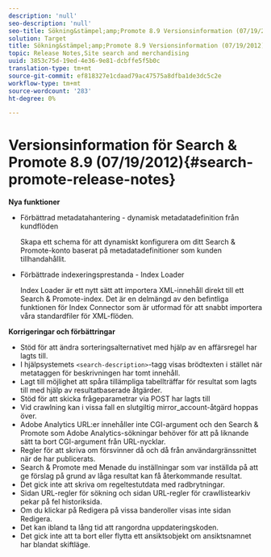 ```yaml
---
description: 'null'
seo-description: 'null'
seo-title: Sökning&stämpel;amp;Promote 8.9 Versionsinformation (07/19/2012)
solution: Target
title: Sökning&stämpel;amp;Promote 8.9 Versionsinformation (07/19/2012)
topic: Release Notes,Site search and merchandising
uuid: 3853c75d-19ed-4e36-9e81-dcbffe5f5b0c
translation-type: tm+mt
source-git-commit: ef818327e1cdaad79ac47575a8dfba1de3dc5c2e
workflow-type: tm+mt
source-wordcount: '283'
ht-degree: 0%

---
```



# Versionsinformation för Search &amp; Promote 8.9 (07/19/2012){#search-promote-release-notes}

**Nya funktioner**

* Förbättrad metadatahantering - dynamisk metadatadefinition från kundflöden

   Skapa ett schema för att dynamiskt konfigurera om ditt Search &amp; Promote-konto baserat på metadatadefinitioner som kunden tillhandahållit.
* Förbättrade indexeringsprestanda - Index Loader

   Index Loader är ett nytt sätt att importera XML-innehåll direkt till ett Search &amp; Promote-index. Det är en delmängd av den befintliga funktionen för Index Connector som är utformad för att snabbt importera våra standardfiler för XML-flöden.

**Korrigeringar och förbättringar**

* Stöd för att ändra sorteringsalternativet med hjälp av en affärsregel har lagts till.
* I hjälpsystemets `<search-description>`-tagg visas brödtexten i stället när metataggen för beskrivningen har tomt innehåll.
* Lagt till möjlighet att spåra tillämpliga tabellträffar för resultat som lagts till med hjälp av resultatbaserade åtgärder.
* Stöd för att skicka frågeparametrar via POST har lagts till
* Vid crawlning kan i vissa fall en slutgiltig mirror_account-åtgärd hoppas över.
* Adobe Analytics URL:er innehåller inte CGI-argument och den Search &amp; Promote som Adobe Analytics-sökningar behöver för att på liknande sätt ta bort CGI-argument från URL-nycklar.
* Regler för att skriva om försvinner då och då från användargränssnittet när de har publicerats.
* Search &amp; Promote med Menade du inställningar som var inställda på att ge förslag på grund av låga resultat kan få återkommande resultat.
* Det gick inte att skriva om regeltestutdata med radbrytningar.
* Sidan URL-regler för sökning och sidan URL-regler för crawllistearkiv pekar på fel historiksida.
* Om du klickar på Redigera på vissa banderoller visas inte sidan Redigera.
* Det kan ibland ta lång tid att rangordna uppdateringskoden.
* Det gick inte att ta bort eller flytta ett ansiktsobjekt om ansiktsnamnet har blandat skiftläge.

